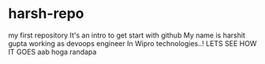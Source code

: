 # harsh-repo
my first repository
It's an intro to get start with github
My name is harshit gupta
working as devoops engineer
In Wipro technologies..!
LETS SEE HOW IT GOES
aab hoga randapa

